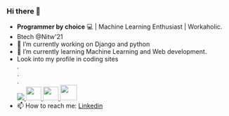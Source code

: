 ### Hi there 👋

<!--
**tejaswini22199/tejaswini22199** is a ✨ _special_ ✨ repository because its `README.md` (this file) appears on your GitHub profile.

Here are some ideas to get you started:-->
- <strong>Programmer by choice</strong> :computer: | Machine Learning Enthusiast | Workaholic. 
- Btech @Nitw'21
- 🔭 I’m currently working on Django and python
- 🌱 I’m currently learning Machine Learning and Web development.
- Look into my profile in coding sites<br>
.<br>.<br>.<br>
  <a href="https://www.linkedin.com/in/tejaswini-vakkalagaddi/">
  <img src="https://user-images.githubusercontent.com/43006347/87627849-4dce5b00-c74d-11ea-998b-4272226d645f.png">
  </a>
  <a href="https://leetcode.com/teju_coder11111/">
  <img width=35px height=31px src="https://user-images.githubusercontent.com/43006347/87628341-54a99d80-c74e-11ea-9e74-3eca48973803.jpeg">
  </a>
  <a href="https://www.codechef.com/users/teju2213">
  <img width=35px height=31px src="https://user-images.githubusercontent.com/43006347/87629162-1b722d00-c750-11ea-8e99-4b54652a8484.jpeg">
  </a>
  <a href="https://www.hackerrank.com/tejaswini22199?hr_r=1">
  <img width=38px height=35px src="https://user-images.githubusercontent.com/43006347/87630026-d0f1b000-c751-11ea-8624-56e480adb359.jpeg">
  </a>
- 📫 How to reach me: <a href="https://www.linkedin.com/in/tejaswini-vakkalagaddi/">Linkedin</a>
  
<!--
- 👯 I’m looking to collaborate on ...
- 🤔 I’m looking for help with ...
- 💬 Ask me about ...

- 😄 Pronouns: ...
- ⚡ Fun fact: ...

-->
